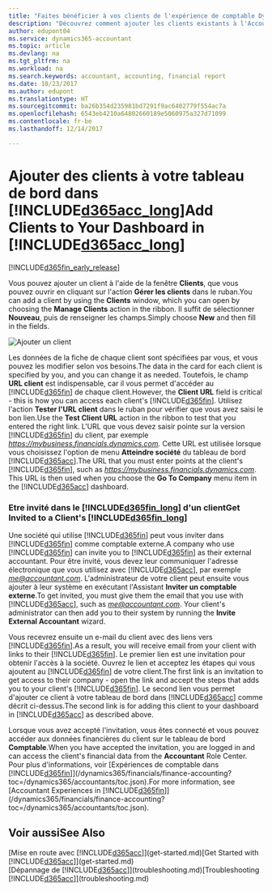 ```yaml
---
title: "Faites bénéficier à vos clients de l'expérience de comptable Dynamics 365 | Microsoft Docs"
description: "Découvrez comment ajouter les clients existants à l'Accountant Hub pour Dynamics 365."
author: edupont04
ms.service: dynamics365-accountant
ms.topic: article
ms.devlang: na
ms.tgt_pltfrm: na
ms.workload: na
ms.search.keywords: accountant, accounting, financial report
ms.date: 10/23/2017
ms.author: edupont
ms.translationtype: HT
ms.sourcegitcommit: ba26b354d235981bd7291f9ac6402779f554ac7a
ms.openlocfilehash: 6543eb4210a64802660189e5060975a327d71099
ms.contentlocale: fr-be
ms.lasthandoff: 12/14/2017

---
```

# <a name="add-clients-to-your-dashboard-in-included365acclongincludesd365acclongmdmd"></a><span data-ttu-id="bed4c-103">Ajouter des clients à votre tableau de bord dans [!INCLUDE[d365acc_long](includes/d365acc_long_md.md)]</span><span class="sxs-lookup"><span data-stu-id="bed4c-103">Add Clients to Your Dashboard in [!INCLUDE[d365acc_long](includes/d365acc_long_md.md)]</span></span>
[!INCLUDE[d365fin_early_release](includes/d365fin_early_release.md.md)]

<span data-ttu-id="bed4c-104">Vous pouvez ajouter un client à l'aide de la fenêtre **Clients**, que vous pouvez ouvrir en cliquant sur l'action **Gérer les clients** dans le ruban.</span><span class="sxs-lookup"><span data-stu-id="bed4c-104">You can add a client by using the **Clients** window, which you can open by choosing the **Manage Clients** action in the ribbon.</span></span> <span data-ttu-id="bed4c-105">Il suffit de sélectionner **Nouveau**, puis de renseigner les champs.</span><span class="sxs-lookup"><span data-stu-id="bed4c-105">Simply choose **New** and then fill in the fields.</span></span>  

![Ajouter un client](./media/accountant-add-client/manage-client.png)

<span data-ttu-id="bed4c-107">Les données de la fiche de chaque client sont spécifiées par vous, et vous pouvez les modifier selon vos besoins.</span><span class="sxs-lookup"><span data-stu-id="bed4c-107">The data in the card for each client is specified by you, and you can change it as needed.</span></span> <span data-ttu-id="bed4c-108">Toutefois, le champ **URL client** est indispensable, car il vous permet d'accéder au [!INCLUDE[d365fin](includes/d365fin_md.md)] de chaque client.</span><span class="sxs-lookup"><span data-stu-id="bed4c-108">However, the **Client URL** field is critical - this is how you can access each client's [!INCLUDE[d365fin](includes/d365fin_md.md)].</span></span> <span data-ttu-id="bed4c-109">Utilisez l'action **Tester l'URL client** dans le ruban pour vérifier que vous avez saisi le bon lien.</span><span class="sxs-lookup"><span data-stu-id="bed4c-109">Use the **Test Client URL** action in the ribbon to test that you entered the right link.</span></span> <span data-ttu-id="bed4c-110">L'URL que vous devez saisir pointe sur la version [!INCLUDE[d365fin](includes/d365fin_md.md)] du client, par exemple *https://mybusiness.financials.dynamics.com*. Cette URL est utilisée lorsque vous choisissez l'option de menu **Atteindre société** du tableau de bord [!INCLUDE[d365acc](includes/d365acc_md.md)].</span><span class="sxs-lookup"><span data-stu-id="bed4c-110">The URL that you must enter points at the client's [!INCLUDE[d365fin](includes/d365fin_md.md)], such as *https://mybusiness.financials.dynamics.com*. This URL is then used when you choose the **Go To Company** menu item in the [!INCLUDE[d365acc](includes/d365acc_md.md)] dashboard.</span></span>  

### <a name="get-invited-to-a-clients-included365finlongincludesd365finlongmdmd"></a><span data-ttu-id="bed4c-111">Etre invité dans le [!INCLUDE[d365fin_long](includes/d365fin_long_md.md)] d'un client</span><span class="sxs-lookup"><span data-stu-id="bed4c-111">Get Invited to a Client's [!INCLUDE[d365fin_long](includes/d365fin_long_md.md)]</span></span>
<span data-ttu-id="bed4c-112">Une société qui utilise [!INCLUDE[d365fin](includes/d365fin_md.md)] peut vous inviter dans [!INCLUDE[d365fin](includes/d365fin_md.md)] comme comptable externe.</span><span class="sxs-lookup"><span data-stu-id="bed4c-112">A company who use [!INCLUDE[d365fin](includes/d365fin_md.md)] can invite you to [!INCLUDE[d365fin](includes/d365fin_md.md)] as their external accountant.</span></span> <span data-ttu-id="bed4c-113">Pour être invité, vous devez leur communiquer l'adresse électronique que vous utilisez avec [!INCLUDE[d365acc](includes/d365acc_md.md)], par exemple *me@accountant.com*. L'administrateur de votre client peut ensuite vous ajouter à leur système en exécutant l'Assistant **Inviter un comptable externe**.</span><span class="sxs-lookup"><span data-stu-id="bed4c-113">To get invited, you must give them the email that you use with [!INCLUDE[d365acc](includes/d365acc_md.md)], such as *me@accountant.com*. Your client's administrator can then add you to their system by running the **Invite External Accountant** wizard.</span></span>  

<span data-ttu-id="bed4c-114">Vous recevrez ensuite un e-mail du client avec des liens vers [!INCLUDE[d365fin](includes/d365fin_md.md)].</span><span class="sxs-lookup"><span data-stu-id="bed4c-114">As a result, you will receive email from your client with links to their [!INCLUDE[d365fin](includes/d365fin_md.md)].</span></span> <span data-ttu-id="bed4c-115">Le premier lien est une invitation pour obtenir l'accès à la société. Ouvrez le lien et acceptez les étapes qui vous ajoutent au [!INCLUDE[d365fin](includes/d365fin_md.md)] de votre client.</span><span class="sxs-lookup"><span data-stu-id="bed4c-115">The first link is an invitation to get access to their company - open the link and accept the steps that adds you to your client's [!INCLUDE[d365fin](includes/d365fin_md.md)].</span></span> <span data-ttu-id="bed4c-116">Le second lien vous permet d'ajouter ce client à votre tableau de bord dans [!INCLUDE[d365acc](includes/d365acc_md.md)] comme décrit ci-dessus.</span><span class="sxs-lookup"><span data-stu-id="bed4c-116">The second link is for adding this client to your dashboard in [!INCLUDE[d365acc](includes/d365acc_md.md)] as described above.</span></span>  

<span data-ttu-id="bed4c-117">Lorsque vous avez accepté l'invitation, vous êtes connecté et vous pouvez accéder aux données financières du client sur le tableau de bord **Comptable**.</span><span class="sxs-lookup"><span data-stu-id="bed4c-117">When you have accepted the invitation, you are logged in and can access the client's financial data from the **Accountant** Role Center.</span></span> <span data-ttu-id="bed4c-118">Pour plus d'informations, voir [Expériences de comptable dans [!INCLUDE[d365fin](includes/d365fin_md.md)]](/dynamics365/financials/finance-accounting?toc=/dynamics365/accountants/toc.json).</span><span class="sxs-lookup"><span data-stu-id="bed4c-118">For more information, see [Accountant Experiences in [!INCLUDE[d365fin](includes/d365fin_md.md)]](/dynamics365/financials/finance-accounting?toc=/dynamics365/accountants/toc.json).</span></span>  

## <a name="see-also"></a><span data-ttu-id="bed4c-119">Voir aussi</span><span class="sxs-lookup"><span data-stu-id="bed4c-119">See Also</span></span>
<span data-ttu-id="bed4c-120">[Mise en route avec [!INCLUDE[d365acc](includes/d365acc_md.md)]](get-started.md)</span><span class="sxs-lookup"><span data-stu-id="bed4c-120">[Get Started with [!INCLUDE[d365acc](includes/d365acc_md.md)]](get-started.md)</span></span>  
<span data-ttu-id="bed4c-121">[Dépannage de [!INCLUDE[d365acc](includes/d365acc_md.md)]](troubleshooting.md)</span><span class="sxs-lookup"><span data-stu-id="bed4c-121">[Troubleshooting [!INCLUDE[d365acc](includes/d365acc_md.md)]](troubleshooting.md)</span></span>  

